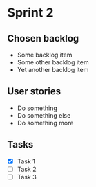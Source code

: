 # Sprint 2

## Chosen backlog
- Some backlog item
- Some other backlog item
- Yet another backlog item

## User stories
- Do something
- Do something else
- Do something more

## Tasks
- [x] Task 1
- [ ] Task 2
- [ ] Task 3